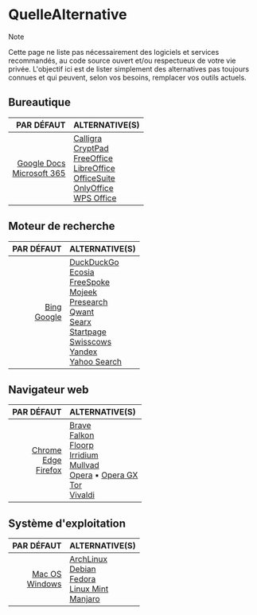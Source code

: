 # QuelleAlternative

> [!NOTE]
> Cette page ne liste pas nécessairement des logiciels et services recommandés, au code source ouvert et/ou respectueux de votre vie privée. L'objectif ici est de lister simplement des alternatives pas toujours connues et qui peuvent, selon vos besoins, remplacer vos outils actuels.

## Bureautique

|PAR DÉFAUT|ALTERNATIVE(S)|
|--:|:--|
|[Google Docs](https://docs.google.com)<br>[Microsoft 365](https://www.office.com)|[Calligra](https://calligra.org)<br>[CryptPad](https://cryptpad.org)<br>[FreeOffice](https://www.freeoffice.com/fr)<br>[LibreOffice](https://fr.libreoffice.org)<br>[OfficeSuite](https://officesuite.com/fr)<br>[OnlyOffice](https://www.onlyoffice.com/fr)<br>[WPS Office](https://www.wps.com/fr-FR)|

## Moteur de recherche

|PAR DÉFAUT|ALTERNATIVE(S)|
|--:|:--|
|[Bing](https://www.bing.com)<br>[Google](https://www.google.fr)|[DuckDuckGo](https://duckduckgo.com)<br>[Ecosia](https://www.ecosia.org/?c=fr)<br>[FreeSpoke](https://freespoke.com)<br>[Mojeek](https://www.mojeek.com/)<br>[Presearch](https://presearch.com)<br>[Qwant](https://www.qwant.com/?l=fr)<br>[Searx](https://searx.be)<br>[Startpage](https://www.startpage.com/fr)<br>[Swisscows](https://swisscows.com/fr)<br>[Yandex](https://yandex.com)<br>[Yahoo Search](https://fr.search.yahoo.com)|

## Navigateur web

|PAR DÉFAUT|ALTERNATIVE(S)|
|--:|:--|
|[Chrome](https://www.google.fr/chrome/index.html)<br>[Edge](https://www.microsoft.com/fr-fr/edge)<br>[Firefox](https://www.mozilla.org/fr/firefox)|[Brave](https://brave.com/fr)<br>[Falkon](https://www.falkon.org)<br>[Floorp](https://floorp.app/en)<br>[Irridium](https://iridiumbrowser.de)<br>[Mullvad](https://mullvad.net/en/browser)<br>[Opera](https://www.opera.com/fr) ▪ [Opera GX](https://www.opera.com/fr/gx)<br>[Tor](https://www.torproject.org/fr)<br>[Vivaldi](https://vivaldi.com/fr)|

## Système d'exploitation

|PAR DÉFAUT|ALTERNATIVE(S)|
|--:|:--|
|[Mac OS](https://www.apple.com/fr)<br>[Windows](https://www.microsoft.com/fr-fr/software-download)|[ArchLinux](https://archlinux.org)<br>[Debian](https://www.debian.org/index.fr.html)<br>[Fedora](https://fedoraproject.org/fr)<br>[Linux Mint](https://www.linuxmint.com)<br>[Manjaro](https://manjaro.org)|
